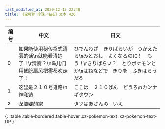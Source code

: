 ```yaml
---
last_modified_at: 2020-12-15 22:48
title: 《宝可梦 珍珠／钻石》文本 426
---
```

| 编号 | 中文 | 日文 |
| ---- | ---- | ---- |
| 0 | 如果能使用秘传招式清雾的话\n就能看清楚了！\r清雾？\n鸟儿们用翅膀扇风把雾都吹走了！ | ひでんわざ　きりばらいが　つかえたら\nみとおし　よくなるのに！　もう！\rきりばらい？　とりポケモンとか\nはねなどで　きりを　ふきはらうだろ |
| 1 | 这里是２１０号道路\n神和镇 | ここは　２１０ばん　どうろ\nカンナギタウン |
| 2 | 龙婆婆的家 | タツばあさんの　いえ |
{: .table .table-bordered .table-hover .xz-pokemon-text .xz-pokemon-text-DP }